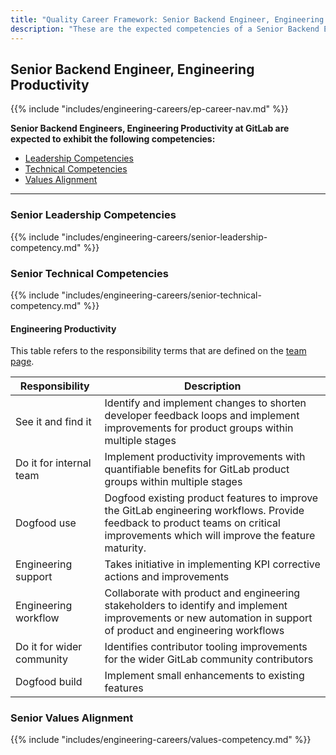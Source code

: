 ```yaml
---
title: "Quality Career Framework: Senior Backend Engineer, Engineering Productivity"
description: "These are the expected competencies of a Senior Backend Engineer, Engineering Productivity at GitLab."
---
```


## Senior Backend Engineer, Engineering Productivity

{{% include "includes/engineering-careers/ep-career-nav.md" %}}

**Senior Backend Engineers, Engineering Productivity at GitLab are expected to exhibit the following competencies:**

<!-- markdownlint-disable MD051 -->
- [Leadership Competencies](#leadership-competencies)
- [Technical Competencies](#technical-competencies)
- [Values Alignment](#values-alignment)
<!-- markdownlint-enable MD051 -->

---

### Senior Leadership Competencies

{{% include "includes/engineering-careers/senior-leadership-competency.md" %}}

### Senior Technical Competencies

{{% include "includes/engineering-careers/senior-technical-competency.md" %}}

#### Engineering Productivity

This table refers to the responsibility terms that are defined on the [team page](/handbook/engineering/infrastructure/engineering-productivity/index.html#areas-of-responsibility).

| Responsibility | Description |
| --- | --- |
| See it and find it | Identify and implement changes to shorten developer feedback loops and implement improvements for  product groups within multiple stages |
| Do it for internal team | Implement productivity improvements with quantifiable benefits for GitLab product groups within multiple stages |
| Dogfood use | Dogfood existing product features to improve the GitLab engineering workflows. Provide feedback to product teams on critical improvements which will improve the feature maturity. |
| Engineering support | Takes initiative in implementing KPI corrective actions and improvements |
| Engineering workflow | Collaborate with product and engineering stakeholders to identify and implement improvements or new automation in support of product and engineering workflows |
| Do it for wider community | Identifies contributor tooling improvements for the wider GitLab community contributors |
| Dogfood build | Implement small enhancements to existing features |

### Senior Values Alignment

{{% include "includes/engineering-careers/values-competency.md" %}}
